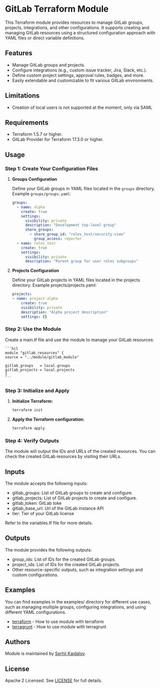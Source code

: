 # GitLab Terraform Module

This Terraform module provides resources to manage GitLab groups, projects, integrations, and other configurations. It supports creating and managing GitLab resources using a structured configuration approach with YAML files or direct variable definitions.

## Features

- Manage GitLab groups and projects.
- Configure integrations (e.g., custom issue tracker, Jira, Slack, etc.).
- Define custom project settings, approval rules, badges, and more.
- Easily extendable and customizable to fit various GitLab environments.

## Limitations

- Creation of local users is not supported at the moment, only via SAML

## Requirements

- Terraform 1.5.7 or higher.
- GitLab Provider for Terraform 17.3.0 or higher.

## Usage

### Step 1: Create Your Configuration Files

1. **Groups Configuration**

   Define your GitLab groups in YAML files located in the `groups` directory. Example `groups/groups.yaml`:

   ```yaml
   groups:
     - name: alpha
       create: true
       settings:
         visibility: private
         description: "Development top-level group"
         share_groups:
           - share_group_id: "roles_test/security-view"
             group_access: reporter
     - name: roles_test
       create: true
       settings:
         visibility: private
         description: "Parent group for user roles subgroups"
    ```

2. **Projects Configuration**

    Define your GitLab projects in YAML files located in the projects directory. Example projects/projects.yaml:

    ```yaml
    projects:
    - name: project-alpha
        create: true
        visibility: private
        description: "Alpha project description"
        settings: {}
    ```

### Step 2: Use the Module

Create a main.tf file and use the module to manage your GitLab resources:

    ```hcl
    module "gitlab_resources" {
    source = "../module/gitlab_module"

    gitlab_groups   = local.groups
    gitlab_projects = local.projects
    }
    ```

### Step 3: Initialize and Apply

1.	**Initialize Terraform:**

    ```sh
    terraform init
    ```

2.	**Apply the Terraform configuration:**

    ```sh
    terraform apply
    ```

### Step 4: Verify Outputs

The module will output the IDs and URLs of the created resources. You can check the created GitLab resources by visiting their URLs.

## Inputs

The module accepts the following inputs:

- gitlab_groups: List of GitLab groups to create and configure.
- gitlab_projects: List of GitLab projects to create and configure.
- gitlab_token: GitLab toke
- gitlab_base_url: Url of the GitLab instance API
- tier: Tier of your GitLab license

Refer to the variables.tf file for more details.

## Outputs

The module provides the following outputs:

- group_ids: List of IDs for the created GitLab groups.
- project_ids: List of IDs for the created GitLab projects.
- Other resource-specific outputs, such as integration settings and custom configurations.

## Examples

You can find examples in the examples/ directory for different use cases, such as managing multiple groups, configuring integrations, and using different YAML configurations.

- [terraform](https://github.com/opsworks-co/terraform-gitlab/examples/terraform) - How to use module with terraform
- [terragrunt](https://github.com/opsworks-co/terraform-gitlab/examples/terragrunt) - How to use module with terragrunt


## Authors

Module is maintained by [Serhii Kaidalov](https://github.com/wiseelf).

## License

Apache 2 Licensed. See [LICENSE](https://github.com/terraform-aws-modules/terraform-aws-iam/tree/master/LICENSE) for full details.
